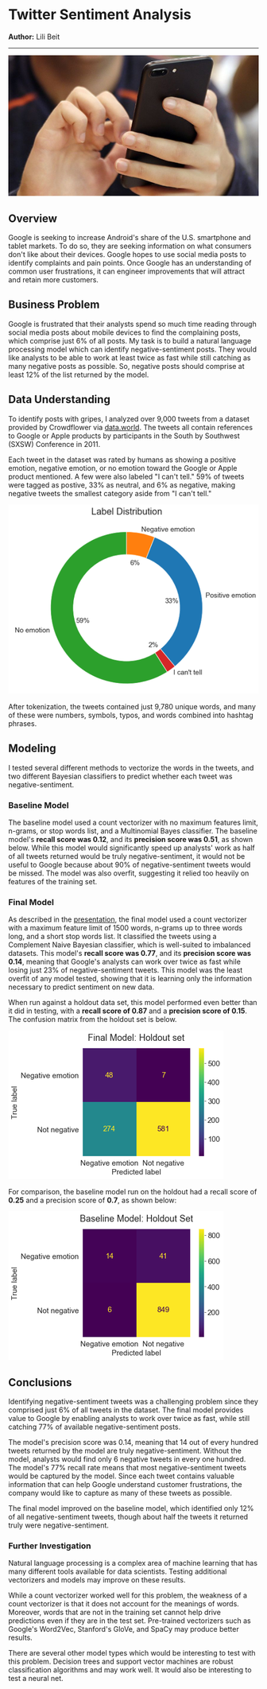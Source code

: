 # Twitter Sentiment Analysis

**Author:** Lili Beit
***

![image of hands holding a smartphone](images/phone.jpeg)

## Overview
Google is seeking to increase Android's share of the U.S. smartphone and tablet markets. To do so, they are seeking information on what consumers don't like about their devices. Google hopes to use social media posts to identify complaints and pain points.  Once Google has an understanding of common user frustrations, it can engineer improvements that will attract and retain more customers.


## Business Problem
Google is frustrated that their analysts spend so much time reading through social media posts about mobile devices to find the complaining posts, which comprise just 6% of all posts.  My task is to build a natural language processing model which can identify negative-sentiment posts. They would like analysts to be able to work at least twice as fast while still catching  as many negative posts as possible. So, negative posts should comprise at least 12% of the list returned by the model.


## Data Understanding
To identify posts with gripes, I analyzed over 9,000 tweets from a dataset provided by Crowdflower via [data.world](https://data.world/crowdflower/brands-and-product-emotions).  The tweets all contain references to Google or Apple products by participants in the South by Southwest (SXSW) Conference in 2011.

Each tweet in the dataset was rated by humans as showing a positive emotion, negative emotion, or no emotion toward the Google or Apple product mentioned.  A few were also labeled "I can't tell."  59% of tweets were tagged as postive, 33% as neutral, and 6% as negative, making negative tweets the smallest category aside from "I can't tell."

![donut chart showing percentages described above](images/label-distribution-pie.png)

After tokenization, the tweets contained just 9,780 unique words, and many of these were numbers, symbols, typos, and words combined into hashtag phrases. 

## Modeling

I tested several different methods to vectorize the words in the tweets, and two different Bayesian classifiers to predict whether each tweet was negative-sentiment.

### Baseline Model

The baseline model used a count vectorizer with no maximum features limit, n-grams, or stop words list, and a Multinomial Bayes classifier.  The baseline model's **recall score was 0.12**, and its **precision score was 0.51**, as shown below.  While this model would significantly speed up analysts' work as half of all tweets returned would be truly negative-sentiment, it would not be useful to Google because about 90% of negative-sentiment tweets would be missed.  The model was also overfit, suggesting it relied too heavily on features of the training set.

### Final Model

As described in the [presentation](https://github.com/lilisbeit/Twitter-sentiment-analysis/blob/main/Presentation-Twitter-Sentiment_Analysis.pdf), the final model used a count vectorizer with a maximum feature limit of 1500 words, n-grams up to three words long, and a short stop words list.  It classified the tweets using a Complement Naive Bayesian classifier, which is well-suited to imbalanced datasets.  This model's **recall score was 0.77**, and its **precision score was 0.14**, meaning that Google's analysts can work over twice as fast while losing just 23% of negative-sentiment tweets.  This model was the least overfit of any model tested, showing that it is learning only the information necessary to predict sentiment on new data.

When run against a holdout data set, this model performed even better than it did in testing, with a **recall score of 0.87** and a **precision score of 0.15**.  The confusion matrix from the holdout set is below.

![confusion matrix producing recall and precision scores described above](images/final-model-holdout.png)

For comparison, the baseline model run on the holdout had a recall score of **0.25** and a precision score of **0.7**, as shown below:

![confusion matrix producing recall and precision scores described above](images/baseline-model-holdout.png)


## Conclusions

Identifying negative-sentiment tweets was a challenging problem since they comprised just 6% of all tweets in the dataset.  The final model provides value to Google by enabling analysts to work over twice as fast, while still catching 77% of available negative-sentiment posts.  

The model's precision score was 0.14, meaning that 14 out of every hundred tweets returned by the model are truly negative-sentiment.  Without the model, analysts would find only 6 negative tweets in every one hundred.  The model's 77% recall rate means that most negative-sentiment tweets would be captured by the model.  Since each tweet contains valuable information that can help Google understand customer frustrations, the company would like to capture as many of these tweets as possible.

The final model improved on the baseline model, which identified only 12% of all negative-sentiment tweets, though about half the tweets it returned truly were negative-sentiment.

### Further Investigation

Natural language processing is a complex area of machine learning that has many different tools available for data scientists.  Testing additional vectorizers and models may improve on these results.

While a count vectorizer worked well for this problem, the weakness of a count vectorizer is that it does not account for the meanings of words.  Moreover, words that are not in the training set cannot help drive predictions even if they are in the test set.  Pre-trained vectorizers such as Google's Word2Vec, Stanford's GloVe, and SpaCy may produce better results.

There are several other model types which would be interesting to test with this problem.  Decision trees and support vector machines are robust classification algorithms and may work well.  It would also be interesting to test a neural net.